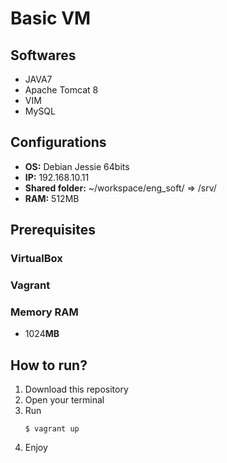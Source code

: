 # Basic VM

## Softwares
* JAVA7
* Apache Tomcat 8
* VIM
* MySQL

## Configurations
* **OS:** Debian Jessie 64bits
* **IP:** 192.168.10.11
* **Shared folder:** ~/workspace/eng_soft/ => /srv/
* **RAM:** 512MB


## Prerequisites

### VirtualBox

### Vagrant

### Memory RAM

* 1024**MB**

## How to run?

1. Download this repository
2. Open your terminal
3. Run
	```
	$ vagrant up
	```
4. Enjoy
